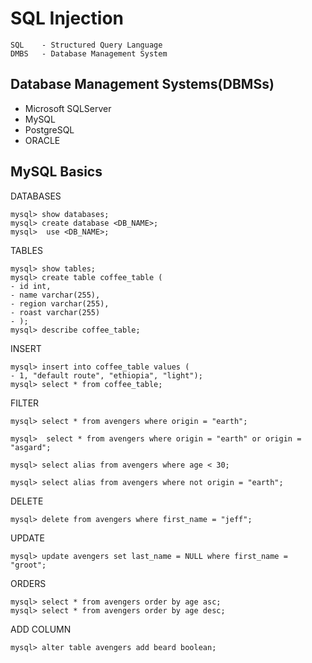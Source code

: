 # SQL Injection

```
SQL    - Structured Query Language
DMBS   - Database Management System
```

## Database Management Systems(DBMSs)
- Microsoft SQLServer
- MySQL
- PostgreSQL
- ORACLE

## MySQL Basics

DATABASES
```
mysql> show databases;
mysql> create database <DB_NAME>;
mysql>  use <DB_NAME>;
```

TABLES
```
mysql> show tables;
mysql> create table coffee_table (
- id int,
- name varchar(255),
- region varchar(255),
- roast varchar(255)
- );
mysql> describe coffee_table;
```

INSERT
```
mysql> insert into coffee_table values (
- 1, "default route", "ethiopia", "light");
mysql> select * from coffee_table;
```

FILTER
```
mysql> select * from avengers where origin = "earth";

mysql>  select * from avengers where origin = "earth" or origin = "asgard";

mysql> select alias from avengers where age < 30;

mysql> select alias from avengers where not origin = "earth";
```

DELETE
```
mysql> delete from avengers where first_name = "jeff";
```

UPDATE
```
mysql> update avengers set last_name = NULL where first_name = "groot";
```

ORDERS
```
mysql> select * from avengers order by age asc;
mysql> select * from avengers order by age desc;
```

ADD COLUMN
```
mysql> alter table avengers add beard boolean;
```


